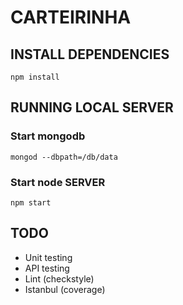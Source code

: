 # CARTEIRINHA

## INSTALL DEPENDENCIES

```
npm install
```

## RUNNING LOCAL SERVER

### Start mongodb
```
mongod --dbpath=/db/data
```

### Start node SERVER
```
npm start
```

## TODO

* Unit testing
* API testing
* Lint (checkstyle)
* Istanbul (coverage)
